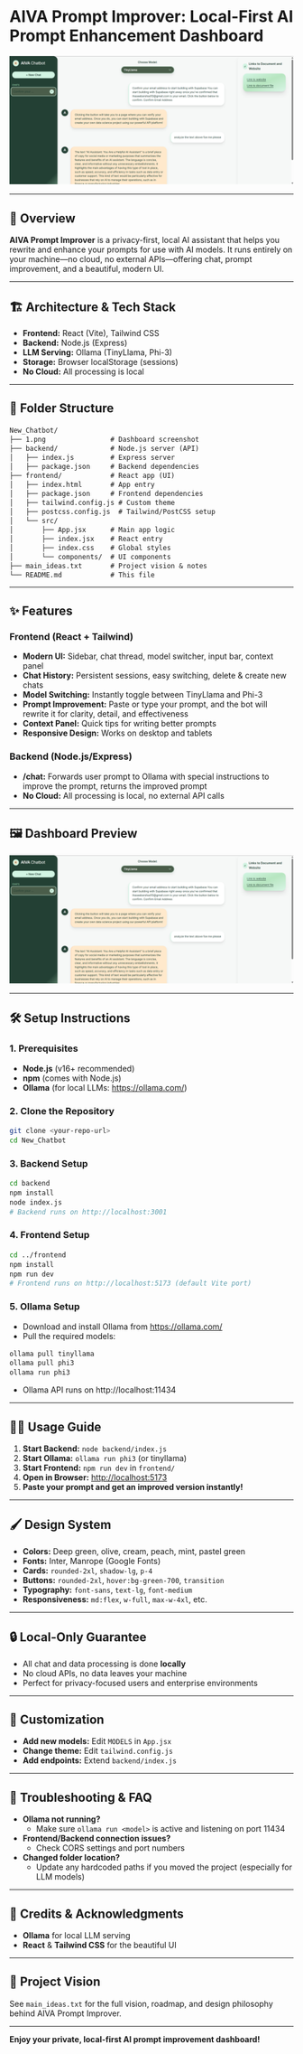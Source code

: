 # AIVA Prompt Improver: Local-First AI Prompt Enhancement Dashboard

![Dashboard Screenshot](1.png)

---

## 🚀 Overview

**AIVA Prompt Improver** is a privacy-first, local AI assistant that helps you rewrite and enhance your prompts for use with AI models. It runs entirely on your machine—no cloud, no external APIs—offering chat, prompt improvement, and a beautiful, modern UI.

---

## 🏗️ Architecture & Tech Stack

- **Frontend:** React (Vite), Tailwind CSS
- **Backend:** Node.js (Express)
- **LLM Serving:** Ollama (TinyLlama, Phi-3)
- **Storage:** Browser localStorage (sessions)
- **No Cloud:** All processing is local

---

## 📁 Folder Structure

```
New_Chatbot/
├── 1.png                # Dashboard screenshot
├── backend/             # Node.js server (API)
│   ├── index.js         # Express server
│   ├── package.json     # Backend dependencies
├── frontend/            # React app (UI)
│   ├── index.html       # App entry
│   ├── package.json     # Frontend dependencies
│   ├── tailwind.config.js # Custom theme
│   ├── postcss.config.js  # Tailwind/PostCSS setup
│   └── src/
│       ├── App.jsx      # Main app logic
│       ├── index.jsx    # React entry
│       ├── index.css    # Global styles
│       └── components/  # UI components
├── main_ideas.txt       # Project vision & notes
└── README.md            # This file
```

---

## ✨ Features

### Frontend (React + Tailwind)
- **Modern UI:** Sidebar, chat thread, model switcher, input bar, context panel
- **Chat History:** Persistent sessions, easy switching, delete & create new chats
- **Model Switching:** Instantly toggle between TinyLlama and Phi-3
- **Prompt Improvement:** Paste or type your prompt, and the bot will rewrite it for clarity, detail, and effectiveness
- **Context Panel:** Quick tips for writing better prompts
- **Responsive Design:** Works on desktop and tablets

### Backend (Node.js/Express)
- **/chat:** Forwards user prompt to Ollama with special instructions to improve the prompt, returns the improved prompt
- **No Cloud:** All processing is local, no external API calls

---

## 🖼️ Dashboard Preview

![Dashboard UI](1.png)

---

## 🛠️ Setup Instructions

### 1. Prerequisites
- **Node.js** (v16+ recommended)
- **npm** (comes with Node.js)
- **Ollama** (for local LLMs: https://ollama.com/)

### 2. Clone the Repository
```bash
git clone <your-repo-url>
cd New_Chatbot
```

### 3. Backend Setup
```bash
cd backend
npm install
node index.js
# Backend runs on http://localhost:3001
```

### 4. Frontend Setup
```bash
cd ../frontend
npm install
npm run dev
# Frontend runs on http://localhost:5173 (default Vite port)
```

### 5. Ollama Setup
- Download and install Ollama from https://ollama.com/
- Pull the required models:
```bash
ollama pull tinyllama
ollama pull phi3
ollama run phi3
```
- Ollama API runs on http://localhost:11434

---

## 🧑‍💻 Usage Guide

1. **Start Backend:** `node backend/index.js`
2. **Start Ollama:** `ollama run phi3` (or tinyllama)
3. **Start Frontend:** `npm run dev` in `frontend/`
4. **Open in Browser:** [http://localhost:5173](http://localhost:5173)
5. **Paste your prompt and get an improved version instantly!**

---

## 🖌️ Design System
- **Colors:** Deep green, olive, cream, peach, mint, pastel green
- **Fonts:** Inter, Manrope (Google Fonts)
- **Cards:** `rounded-2xl`, `shadow-lg`, `p-4`
- **Buttons:** `rounded-2xl`, `hover:bg-green-700`, `transition`
- **Typography:** `font-sans`, `text-lg`, `font-medium`
- **Responsiveness:** `md:flex`, `w-full`, `max-w-4xl`, etc.

---

## 🔒 Local-Only Guarantee
- All chat and data processing is done **locally**
- No cloud APIs, no data leaves your machine
- Perfect for privacy-focused users and enterprise environments

---

## 🧩 Customization
- **Add new models:** Edit `MODELS` in `App.jsx`
- **Change theme:** Edit `tailwind.config.js`
- **Add endpoints:** Extend `backend/index.js`

---

## 🐞 Troubleshooting & FAQ

- **Ollama not running?**
  - Make sure `ollama run <model>` is active and listening on port 11434
- **Frontend/Backend connection issues?**
  - Check CORS settings and port numbers
- **Changed folder location?**
  - Update any hardcoded paths if you moved the project (especially for LLM models)

---

## 🙏 Credits & Acknowledgments
- **Ollama** for local LLM serving
- **React** & **Tailwind CSS** for the beautiful UI

---

## 📄 Project Vision

See `main_ideas.txt` for the full vision, roadmap, and design philosophy behind AIVA Prompt Improver.

---

**Enjoy your private, local-first AI prompt improvement dashboard!** 